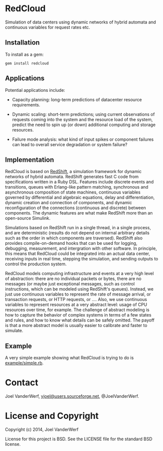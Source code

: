 RedCloud
========

Simulation of data centers using dynamic networks of hybrid automata and continuous variables for request rates etc.

Installation
------------

To install as a gem:

    gem install redcloud

Applications
------------

Potential applications include:

* Capacity planning: long-term predictions of datacenter resource requirements.

* Dynamic scaling: short-term predictions; using current observations of requests coming into the system and the resource load of the system, predict the need to spin up (or down) additional computing and storage resources.

* Failure mode analysis: what kind of input spikes or component failures can lead to overall service degradation or system failure?

Implementation
--------------

RedCloud is based on [RedShift](https://github.com/vjoel/redshift), a simulation framework for dynamic networks of hybrid automata. RedShift generates fast C code from specifications written in a Ruby DSL. Features include discrete events and transitions, queues with Erlang-like pattern matching, synchronous and asynchronous composition of state machines, continuous variables governed by differential and algebraic equations, delay and differentiation, dynamic creation and connection of components, and dynamic reconfiguration of the connections (continuous and discrete) between components. The dynamic features are what make RedShift more than an open-source Simulink.

Simulations based on RedShift run in a single thread, in a single process, and are deterministic (results do not depend on internal arbitrary details such as the order in which components are traversed). RedShift also provides compile-on-demand hooks that can be used for logging, debugging, measurement, and intergration with other software. In principle, this means that RedCloud could be integrated into an actual data center, receiving inputs in real time, stepping the simulation, and sending outputs to control the production system.

RedCloud models computing infrastructure and events at a very high level of abstraction: there are no individual packets or bytes, there are no messages (or maybe just exceptional messages, such as control instructions, which can be modeled using RedShift's queues). Instead, we just use continuous variables to represent the rate of message arrival, or transaction requests, or HTTP requests, or .... Also, we use continuous variables to represent resources at a very abstract level: usage of CPU resources over time, for example.  The challenge of abstract modeling is how to capture the behavior of complex systems in terms of a few states and rules, and how to know what details can be safely omitted. The payoff is that a more abstract model is usually easier to calibrate and faster to simulate.

Example
-------

A very simple example showing what RedCloud is trying to do is [example/simple.rb](example/simple.rb).

Contact
=======

Joel VanderWerf, vjoel@users.sourceforge.net, @JoelVanderWerf.

License and Copyright
========

Copyright (c) 2014, Joel VanderWerf

License for this project is BSD. See the LICENSE file for the standard BSD license.

